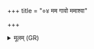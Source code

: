 +++
title = "०४ मम गावो ममाश्वा"

+++
<details><summary>मूलम् (GR)</summary>

मम गावो ममाश्वा  
ममाजाश् चावयश् च ।  
ममैव पुरुषा भुवन्  
ममेदं सर्वम् आत्मन्वद्  
एजत् प्राणद् वशे मम ॥
</details>